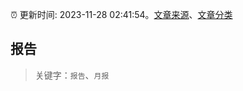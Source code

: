 :alarm_clock: 更新时间: 2023-11-28 02:41:54。[文章来源](/README.md)、[文章分类](/TAGS.md)

## 报告


> 关键字：`报告`、`月报`




